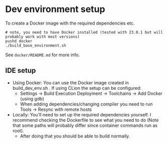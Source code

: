# Dev environment setup
To create a Docker image with the required dependencies etc.

```shell
# note, you need to have Docker installed (tested with 23.0.1 but will probably work with most versions)
pushd docker
./build_base_environment.sh
```

See `docker/README.md` for more info.

## IDE setup

- Using Docker: You can use the Docker image created in build_dev_env.sh . If using CLion the setup can be configured:
    - Settings -> Build Execution Deployment -> Toolchains -> Add Docker (using gdb)
    - When adding dependencies/changing compiler you need to run Tools -> Resync with remote hosts
- Locally: You'll need to set up the required dependencies yourself. I recommend checking the Dockerfile to see what you 
  need to do (Note that some paths will probably differ since container commands run as root).
  - After doing that you should be able to build normally.